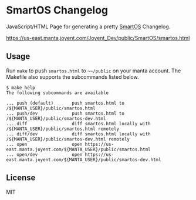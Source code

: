 # SmartOS Changelog

JavaScript/HTML Page for generating a pretty [SmartOS](http://smartos.org) Changelog.

<https://us-east.manta.joyent.com/Joyent_Dev/public/SmartOS/smartos.html>

## Usage

Run `make` to push `smartos.html` to `~~/public` on your manta account.  The Makefile
also supports the subcommands listed below.

```shell
$ make help
The following subcommands are available

... push (default)       push smartos.html to /${MANTA_USER}/public/smartos.html
... push/dev             push smartos.html to /${MANTA_USER}/public/smartos-dev.html
... diff                 diff smartos.html locally with /${MANTA_USER}/public/smartos.html remotely
... diff/dev             diff smartos.html locally with /${MANTA_USER}/public/smartos-dev.html remotely
... open                 open https://us-east.manta.joyent.com/${MANTA_USER}/public/smartos.html
... open/dev             open https://us-east.manta.joyent.com/${MANTA_USER}/public/smartos-dev.html
```

## License

MIT
